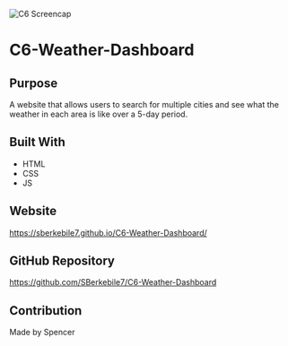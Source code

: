 ![C6 Screencap](https://user-images.githubusercontent.com/82821857/122314403-1da3b500-cee6-11eb-8c99-09261e7e3525.png)
# C6-Weather-Dashboard

## Purpose
A website that allows users to search for multiple cities and see what the weather in each area is like over a 5-day period.

## Built With
* HTML
* CSS
* JS

## Website
https://sberkebile7.github.io/C6-Weather-Dashboard/

## GitHub Repository
https://github.com/SBerkebile7/C6-Weather-Dashboard

## Contribution
Made by Spencer
